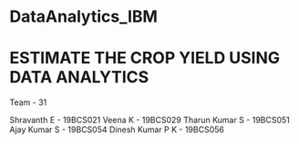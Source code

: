 # DataAnalytics_IBM

# ESTIMATE THE CROP YIELD USING DATA ANALYTICS

Team - 31 

Shravanth E      - 19BCS021
Veena K          - 19BCS029
Tharun Kumar S   - 19BCS051
Ajay Kumar S     - 19BCS054
Dinesh Kumar P K - 19BCS056

